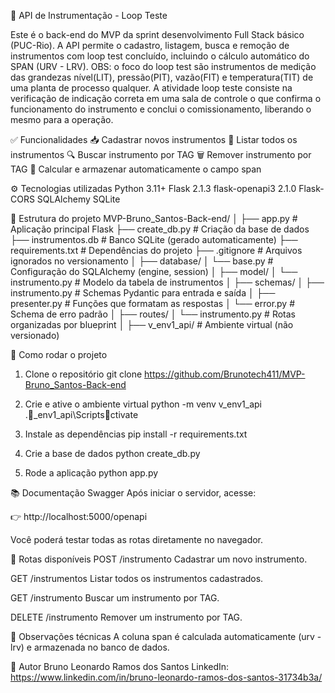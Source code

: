 🔧 API de Instrumentação - Loop Teste

Este é o back-end do MVP da sprint desenvolvimento Full Stack básico (PUC-Rio). A API permite o cadastro, listagem, busca e remoção de instrumentos com loop test concluído, incluindo o cálculo automático do SPAN (URV - LRV). 
OBS: o foco do loop test são instrumentos de medição das grandezas nível(LIT), pressão(PIT), vazão(FIT) e temperatura(TIT) de uma planta de processo qualquer.
A atividade loop teste consiste na verificação de indicação correta em uma sala de controle o que confirma o funcionamento do instrumento e conclui o comissionamento, liberando o mesmo para a operação.



✅ Funcionalidades
📥 Cadastrar novos instrumentos
📃 Listar todos os instrumentos
🔍 Buscar instrumento por TAG
🗑️ Remover instrumento por TAG
📐 Calcular e armazenar automaticamente o campo span


⚙️ Tecnologias utilizadas
Python 3.11+
Flask 2.1.3
flask-openapi3 2.1.0
Flask-CORS
SQLAlchemy
SQLite


📁 Estrutura do projeto
MVP-Bruno_Santos-Back-end/
│
├── app.py                  # Aplicação principal Flask
├── create_db.py           # Criação da base de dados
├── instrumentos.db        # Banco SQLite (gerado automaticamente)
├── requirements.txt       # Dependências do projeto
├── .gitignore             # Arquivos ignorados no versionamento
│
├── database/
│   └── base.py            # Configuração do SQLAlchemy (engine, session)
│
├── model/
│   └── instrumento.py     # Modelo da tabela de instrumentos
│
├── schemas/
│   ├── instrumento.py     # Schemas Pydantic para entrada e saída
│   ├── presenter.py       # Funções que formatam as respostas
│   └── error.py           # Schema de erro padrão
│
├── routes/
│   └── instrumento.py     # Rotas organizadas por blueprint
│
├── v_env1_api/            # Ambiente virtual (não versionado)


🧪 Como rodar o projeto

1. Clone o repositório
git clone https://github.com/Brunotech411/MVP-Bruno_Santos-Back-end

2. Crie e ative o ambiente virtual
python -m venv v_env1_api
._env1_api\Scriptsctivate

3. Instale as dependências
pip install -r requirements.txt

4. Crie a base de dados
python create_db.py

5. Rode a aplicação
python app.py

📚 Documentação Swagger
Após iniciar o servidor, acesse:

👉 http://localhost:5000/openapi

Você poderá testar todas as rotas diretamente no navegador.

🔄 Rotas disponíveis
POST /instrumento
Cadastrar um novo instrumento.

GET /instrumentos
Listar todos os instrumentos cadastrados.

GET /instrumento
Buscar um instrumento por TAG.

DELETE /instrumento
Remover um instrumento por TAG.

🧠 Observações técnicas
A coluna span é calculada automaticamente (urv - lrv) e armazenada no banco de dados.

🙌 Autor
Bruno Leonardo Ramos dos Santos
LinkedIn: https://www.linkedin.com/in/bruno-leonardo-ramos-dos-santos-31734b3a/